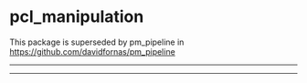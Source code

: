 pcl_manipulation
================

This package is superseded by pm_pipeline in 
https://github.com/davidfornas/pm_pipeline

___________________
___________________




